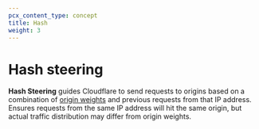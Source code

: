 ```yaml
---
pcx_content_type: concept
title: Hash
weight: 3
---
```


# Hash steering

**Hash Steering** guides Cloudflare to send requests to origins based on a combination of [origin weights](#weights) and previous requests from that IP address. Ensures requests from the same IP address will hit the same origin, but actual traffic distribution may differ from origin weights.